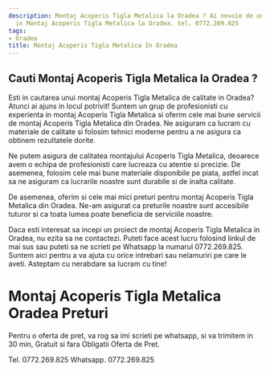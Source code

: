 ```yaml
---
description: Montaj Acoperis Tigla Metalica la Oradea ? Ai nevoie de un profesionist
  in Montaj Acoperis Tigla Metalica la Oradea. tel. 0772.269.825
tags:
- Oradea
title: Montaj Acoperis Tigla Metalica In Oradea
---
```



## Cauti Montaj Acoperis Tigla Metalica la Oradea ?

Esti in cautarea unui montaj Acoperis Tigla Metalica de calitate in Oradea? Atunci ai ajuns in locul potrivit! Suntem un grup de profesionisti cu experienta in montaj Acoperis Tigla Metalica si oferim cele mai bune servicii de montaj Acoperis Tigla Metalica din Oradea. Ne asiguram ca lucram cu materiale de calitate si folosim tehnici moderne pentru a ne asigura ca obtinem rezultatele dorite.

Ne putem asigura de calitatea montajului Acoperis Tigla Metalica, deoarece avem o echipa de profesionisti care lucreaza cu atentie si precizie. De asemenea, folosim cele mai bune materiale disponibile pe piata, astfel incat sa ne asiguram ca lucrarile noastre sunt durabile si de inalta calitate.

De asemenea, oferim si cele mai mici preturi pentru montaj Acoperis Tigla Metalica din Oradea. Ne-am asigurat ca preturile noastre sunt accesibile tuturor si ca toata lumea poate beneficia de serviciile noastre.

Daca esti interesat sa incepi un proiect de montaj Acoperis Tigla Metalica in Oradea, nu ezita sa ne contactezi. Puteti face acest lucru folosind linkul de mai sus sau puteti sa ne scrieti pe Whatsapp la numarul 0772.269.825. Suntem aici pentru a va ajuta cu orice intrebari sau nelamuriri pe care le aveti. Asteptam cu nerabdare sa lucram cu tine!

# Montaj Acoperis Tigla Metalica Oradea Preturi
Pentru o oferta de pret, va rog sa imi scrieti pe whatsapp, si va trimitem in 30 min, Gratuit si fara Obligatii Oferta de Pret.

Tel. 0772.269.825
Whatsapp. 0772.269.825